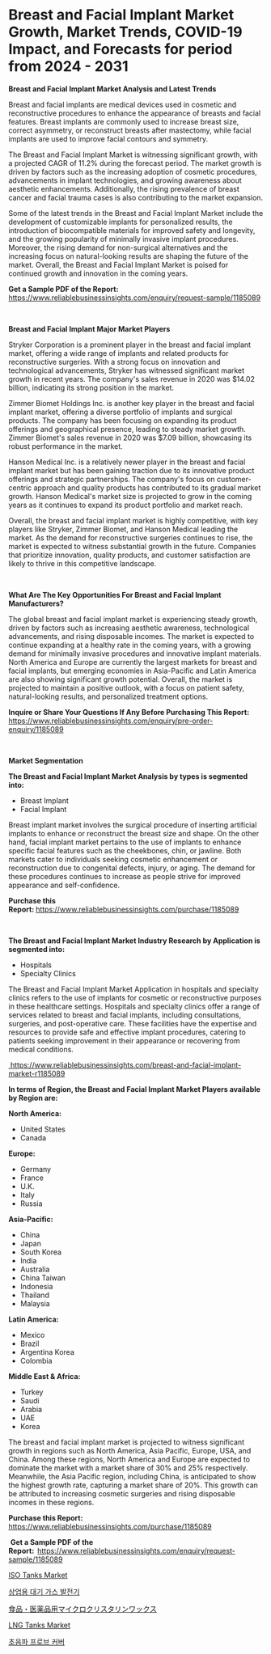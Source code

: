 <p><h1>Breast and Facial Implant Market Growth, Market Trends, COVID-19 Impact, and Forecasts for period from 2024 - 2031</h1></p><p><strong>Breast and Facial Implant Market Analysis and Latest Trends</strong></p>
<p><p>Breast and facial implants are medical devices used in cosmetic and reconstructive procedures to enhance the appearance of breasts and facial features. Breast implants are commonly used to increase breast size, correct asymmetry, or reconstruct breasts after mastectomy, while facial implants are used to improve facial contours and symmetry.</p><p>The Breast and Facial Implant Market is witnessing significant growth, with a projected CAGR of 11.2% during the forecast period. The market growth is driven by factors such as the increasing adoption of cosmetic procedures, advancements in implant technologies, and growing awareness about aesthetic enhancements. Additionally, the rising prevalence of breast cancer and facial trauma cases is also contributing to the market expansion.</p><p>Some of the latest trends in the Breast and Facial Implant Market include the development of customizable implants for personalized results, the introduction of biocompatible materials for improved safety and longevity, and the growing popularity of minimally invasive implant procedures. Moreover, the rising demand for non-surgical alternatives and the increasing focus on natural-looking results are shaping the future of the market. Overall, the Breast and Facial Implant Market is poised for continued growth and innovation in the coming years.</p></p>
<p><strong>Get a Sample PDF of the Report:&nbsp;</strong> <a href="https://www.reliablebusinessinsights.com/enquiry/request-sample/1185089">https://www.reliablebusinessinsights.com/enquiry/request-sample/1185089</a></p>
<p>&nbsp;</p>
<p><strong>Breast and Facial Implant Major Market Players</strong></p>
<p><p>Stryker Corporation is a prominent player in the breast and facial implant market, offering a wide range of implants and related products for reconstructive surgeries. With a strong focus on innovation and technological advancements, Stryker has witnessed significant market growth in recent years. The company's sales revenue in 2020 was $14.02 billion, indicating its strong position in the market.</p><p>Zimmer Biomet Holdings Inc. is another key player in the breast and facial implant market, offering a diverse portfolio of implants and surgical products. The company has been focusing on expanding its product offerings and geographical presence, leading to steady market growth. Zimmer Biomet's sales revenue in 2020 was $7.09 billion, showcasing its robust performance in the market.</p><p>Hanson Medical Inc. is a relatively newer player in the breast and facial implant market but has been gaining traction due to its innovative product offerings and strategic partnerships. The company's focus on customer-centric approach and quality products has contributed to its gradual market growth. Hanson Medical's market size is projected to grow in the coming years as it continues to expand its product portfolio and market reach.</p><p>Overall, the breast and facial implant market is highly competitive, with key players like Stryker, Zimmer Biomet, and Hanson Medical leading the market. As the demand for reconstructive surgeries continues to rise, the market is expected to witness substantial growth in the future. Companies that prioritize innovation, quality products, and customer satisfaction are likely to thrive in this competitive landscape.</p></p>
<p>&nbsp;</p>
<p><strong>What Are The Key Opportunities For Breast and Facial Implant Manufacturers?</strong></p>
<p><p>The global breast and facial implant market is experiencing steady growth, driven by factors such as increasing aesthetic awareness, technological advancements, and rising disposable incomes. The market is expected to continue expanding at a healthy rate in the coming years, with a growing demand for minimally invasive procedures and innovative implant materials. North America and Europe are currently the largest markets for breast and facial implants, but emerging economies in Asia-Pacific and Latin America are also showing significant growth potential. Overall, the market is projected to maintain a positive outlook, with a focus on patient safety, natural-looking results, and personalized treatment options.</p></p>
<p><strong>Inquire or Share Your Questions If Any Before Purchasing This Report:</strong> <a href="https://www.reliablebusinessinsights.com/enquiry/pre-order-enquiry/1185089">https://www.reliablebusinessinsights.com/enquiry/pre-order-enquiry/1185089</a></p>
<p>&nbsp;</p>
<p><strong>Market Segmentation</strong></p>
<p><strong>The Breast and Facial Implant Market Analysis by types is segmented into:</strong></p>
<p><ul><li>Breast Implant</li><li>Facial Implant</li></ul></p>
<p><p>Breast implant market involves the surgical procedure of inserting artificial implants to enhance or reconstruct the breast size and shape. On the other hand, facial implant market pertains to the use of implants to enhance specific facial features such as the cheekbones, chin, or jawline. Both markets cater to individuals seeking cosmetic enhancement or reconstruction due to congenital defects, injury, or aging. The demand for these procedures continues to increase as people strive for improved appearance and self-confidence.</p></p>
<p><strong>Purchase this Report:&nbsp;</strong><a href="https://www.reliablebusinessinsights.com/purchase/1185089">https://www.reliablebusinessinsights.com/purchase/1185089</a></p>
<p>&nbsp;</p>
<p><strong>The Breast and Facial Implant Market Industry Research by Application is segmented into:</strong></p>
<p><ul><li>Hospitals</li><li>Specialty Clinics</li></ul></p>
<p><p>The Breast and Facial Implant Market Application in hospitals and specialty clinics refers to the use of implants for cosmetic or reconstructive purposes in these healthcare settings. Hospitals and specialty clinics offer a range of services related to breast and facial implants, including consultations, surgeries, and post-operative care. These facilities have the expertise and resources to provide safe and effective implant procedures, catering to patients seeking improvement in their appearance or recovering from medical conditions.</p></p>
<p><a href="https://www.reliablebusinessinsights.com/breast-and-facial-implant-market-r1185089">&nbsp;https://www.reliablebusinessinsights.com/breast-and-facial-implant-market-r1185089</a></p>
<p><strong>In terms of Region, the Breast and Facial Implant Market Players available by Region are:</strong></p>
<p>
    <p> <strong> North America: </strong>
        <ul>
            <li>United States</li>
            <li>Canada</li>
        </ul>
        </p> 
    <p> <strong> Europe: </strong>
        <ul>
            <li>Germany</li>
            <li>France</li>
            <li>U.K.</li>
            <li>Italy</li>
            <li>Russia</li>
        </ul>
        </p> 
    <p> <strong> Asia-Pacific: </strong>
        <ul>
            <li>China</li>
            <li>Japan</li>
            <li>South Korea</li>
            <li>India</li>
            <li>Australia</li>
            <li>China Taiwan</li>
            <li>Indonesia</li>
            <li>Thailand</li>
            <li>Malaysia</li>
        </ul>
        </p> 
    <p> <strong> Latin America: </strong>
        <ul>
            <li>Mexico</li>
            <li>Brazil</li>
            <li>Argentina Korea</li>
            <li>Colombia</li>
        </ul>
        </p> 
    <p> <strong> Middle East & Africa: </strong>
        <ul>
            <li>Turkey</li>
            <li>Saudi</li>
            <li>Arabia</li>
            <li>UAE</li>
            <li>Korea</li>
        </ul>
    </p>
    </p>
<p><p>The breast and facial implant market is projected to witness significant growth in regions such as North America, Asia Pacific, Europe, USA, and China. Among these regions, North America and Europe are expected to dominate the market with a market share of 30% and 25% respectively. Meanwhile, the Asia Pacific region, including China, is anticipated to show the highest growth rate, capturing a market share of 20%. This growth can be attributed to increasing cosmetic surgeries and rising disposable incomes in these regions.</p></p>
<p><strong>Purchase this Report: </strong><a href="https://www.reliablebusinessinsights.com/purchase/1185089">https://www.reliablebusinessinsights.com/purchase/1185089</a></p>
<p>&nbsp;<strong>Get a Sample PDF of the Report:&nbsp;&nbsp;</strong><a href="https://www.reliablebusinessinsights.com/enquiry/request-sample/1185089">https://www.reliablebusinessinsights.com/enquiry/request-sample/1185089</a></p>
<p><strong></strong></p>
<p><p><a href="https://github.com/gamblestampleyjenny50m5sl6/Market-Research-Report-List-3/blob/main/iso-tanks-market.md">ISO Tanks Market</a></p><p><a href="https://github.com/WilburKihn5676/Market-Research-Report-List-2/blob/main/1804071107571.md">상업용 대기 가스 발전기</a></p><p><a href="https://github.com/FredaJerde/Market-Research-Report-List-1/blob/main/1191154113016.md">食品・医薬品用マイクロクリスタリンワックス</a></p><p><a href="https://github.com/nicholepatriciadoylenwnrjr0/Market-Research-Report-List-2/blob/main/lng-tanks-market.md">LNG Tanks Market</a></p><p><a href="https://medium.com/@cierrahayes645/%EC%B4%88%EC%9D%8C%ED%8C%8C-%ED%94%84%EB%A1%9C%EB%B8%8C-%EC%BB%A4%EB%B2%84-%EC%82%B0%EC%97%85-%EB%B6%84%EC%84%9D-%EB%B3%B4%EA%B3%A0%EC%84%9C-%EC%9D%91%EC%9A%A9-%ED%94%84%EB%A1%9C%EA%B7%B8%EB%9E%A8-%EC%A7%80%EC%97%AD%EB%B3%84%EB%A1%9C-%EC%8B%9C%EC%9E%A5-%EA%B7%9C%EB%AA%A8-%EC%A0%90%EC%9C%A0%EC%9C%A8-%EB%8F%99%ED%96%A5-%EA%B2%BD%EC%9F%81-%EC%A0%84%EB%9E%B5-2024-2031-c2cb361be620">초음파 프로브 커버</a></p></p>